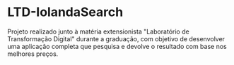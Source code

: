 # LTD-IolandaSearch
 Projeto realizado junto à matéria extensionista "Laboratório de Transformação Digital" durante a graduação, com objetivo de desenvolver uma aplicação completa que pesquisa e devolve o resultado com base nos melhores preços.